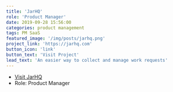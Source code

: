 ```yaml
---
title: 'JarHQ'
role: 'Product Manager'
date: 2019-09-28 15:56:00
categories: product management
tags: PM SaaS 
featured_image: '/img/posts/jarhq.png'
project_link: 'https://jarhq.com'
button_icon: 'link'
button_text: 'Visit Project'
lead_text: 'An easier way to collect and manage work requests'
---
```



* [Visit JarHQ](https://jarhq.com)
*  Role: Product Manager